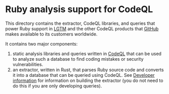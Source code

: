 # Ruby analysis support for CodeQL

This directory contains the extractor, CodeQL libraries, and queries that power Ruby
support in [LGTM](https://lgtm.com) and the other CodeQL products that [GitHub](https://github.com)
makes available to its customers worldwide.

It contains two major components:
  1. static analysis libraries and queries written in
     [CodeQL](https://codeql.github.com/docs/) that can be used to analyze such
     a database to find coding mistakes or security vulnerabilities.
  2. an extractor, written in Rust, that parses Ruby source code and converts it
     into a database that can be queried using CodeQL. See [Developer
     information](doc/HOWTO.md) for information on building the extractor (you
     do not need to do this if you are only developing queries).
